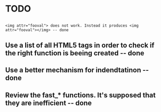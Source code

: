 # TODO

## 

    <img attr="fooval"> does not work. Instead it produces <img attr="fooval"></img> -- done
## Use a list of all HTML5 tags in order to check if the right function is beeing created -- done
## Use a better mechanism for indendtatinon -- done
## Review the fast_* functions. It's supposed that they are inefficient -- done
